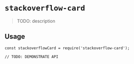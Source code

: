 # `stackoverflow-card`

> TODO: description

## Usage

```
const stackoverflowCard = require('stackoverflow-card');

// TODO: DEMONSTRATE API
```
